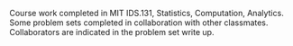 Course work completed in MIT IDS.131, Statistics, Computation, Analytics.
Some problem sets completed in collaboration with other classmates. Collaborators are indicated in the problem set write up.
